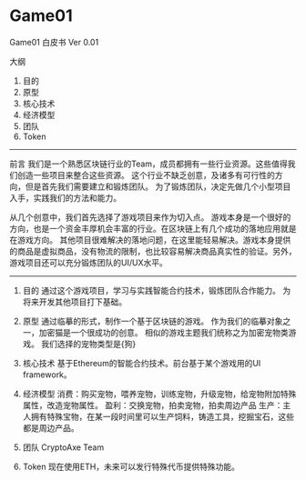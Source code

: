 # Game01
Game01 白皮书 Ver 0.01

大纲
1. 目的
2. 原型
3. 核心技术
4. 经济模型
5. 团队
6. Token

-----------------------
前言
我们是一个熟悉区块链行业的Team，成员都拥有一些行业资源。这些值得我们创造一些项目来整合这些资源。
这个行业不缺乏创意，及诸多有可行性的方向，但是首先我们需要建立和锻炼团队。
为了锻炼团队，决定先做几个小型项目入手，实践我们的方法和能力。

从几个创意中，我们首先选择了游戏项目来作为切入点。
游戏本身是一个很好的方向，也是一个资金丰厚机会丰富的行业。在区块链上有几个成功的落地应用就是在游戏方向。
其他项目很难解决的落地问题，在这里能轻易解决。游戏本身提供的商品是虚拟商品，没有物流的限制，也比较容易解决商品真实性的验证。另外，游戏项目还可以充分锻炼团队的UI/UX水平。

------------------------------

1. 目的
通过这个游戏项目，学习与实践智能合约技术，锻炼团队合作能力。
为将来开发其他项目打下基础。

2. 原型
通过临摹的形式，制作一个基于区块链的游戏。
作为我们的临摹对象之一，加密猫是一个很成功的创意。
相似的游戏主题我们统称之为加密宠物类游戏。
我们选择的宠物类型是{狗}


3. 核心技术
基于Ethereum的智能合约技术。前台基于某个游戏用的UI framework。

4. 经济模型
消费：购买宠物，喂养宠物，训练宠物，升级宠物，给宠物附加特殊属性，改造宠物属性。
盈利：交换宠物，拍卖宠物，拍卖周边产品
生产：主人拥有特殊宝物，在某一段时间里可以生产饲料，铸造工具，挖掘宝石，这些都是周边产品。

5. 团队
CryptoAxe Team

6. Token
现在使用ETH，未来可以发行特殊代币提供特殊功能。

